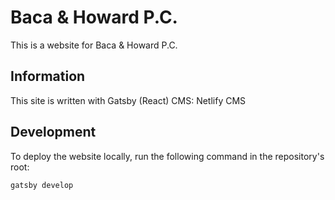 # Baca & Howard P.C.
This is a website for Baca & Howard P.C.

## Information
This site is written with Gatsby (React)
CMS: Netlify CMS

## Development
To deploy the website locally, run the following command in the repository's root:
```
gatsby develop
```